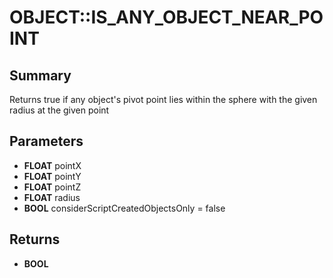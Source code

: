 # OBJECT::IS_ANY_OBJECT_NEAR_POINT

## Summary
Returns true if any object's pivot point lies within the sphere with the given radius at the given point

## Parameters
* **FLOAT** pointX
* **FLOAT** pointY
* **FLOAT** pointZ
* **FLOAT** radius
* **BOOL** considerScriptCreatedObjectsOnly = false

## Returns
* **BOOL**